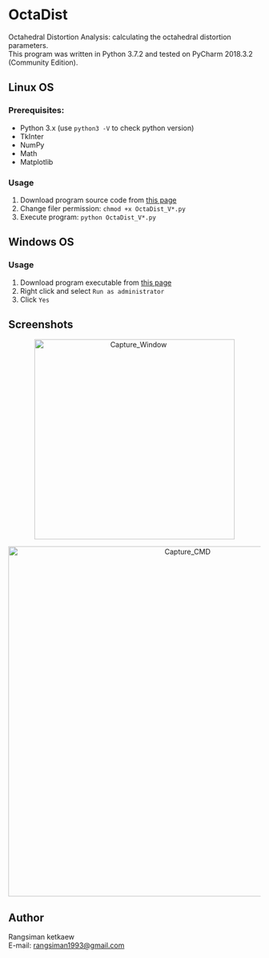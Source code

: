 # OctaDist
Octahedral Distortion Analysis: calculating the octahedral distortion parameters. <br/>
This program was written in Python 3.7.2 and tested on PyCharm 2018.3.2 (Community Edition).

## Linux OS
### Prerequisites:
- Python 3.x (use `python3 -V` to check python version)
- TkInter
- NumPy
- Math
- Matplotlib
### Usage
1. Download program source code from [this page](https://github.com/rangsimanketkaew/OctaDist)
2. Change filer permission: `chmod +x OctaDist_V*.py`
3. Execute program: `python OctaDist_V*.py`

## Windows OS
### Usage
1. Download program executable from [this page](https://github.com/rangsimanketkaew/OctaDist/releases)
2. Right click and select `Run as administrator`
3. Click `Yes`

## Screenshots
<p align="center">
   <img alt="Capture_Window" src="https://github.com/rangsimanketkaew/OctaDist/blob/master/Capture_Window.jpg" align=middle width="400pt" hight="100pt" /> 
<p/>

<p align="center">
<img alt="Capture_CMD" src="https://github.com/rangsimanketkaew/OctaDist/blob/master/Capture_CMD.jpg" align=middle width="700pt" hight="100pt" /> 
<p/>

## Author
Rangsiman ketkaew <br/>
E-mail: rangsiman1993@gmail.com
